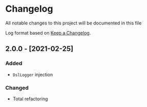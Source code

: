 # Changelog

All notable changes to this project will be documented in this file

Log format based on [Keep a Changelog](https://keepachangelog.com/en/1.0.0/).

## 2.0.0 - [2021-02-25]

### Added

* `DslLogger` injection 

### Changed

* Total refactoring